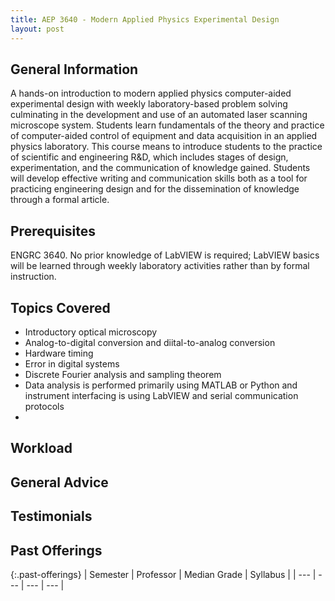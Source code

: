 ```yaml
---
title: AEP 3640 - Modern Applied Physics Experimental Design
layout: post
---
```


<link rel="stylesheet" href="/main.css">

## General Information

A hands-on introduction to modern applied physics computer-aided experimental design with weekly laboratory-based problem solving 
culminating in the development and use of an automated laser scanning microscope system. Students learn fundamentals of the theory 
and practice of computer-aided control of equipment and data acquisition in an applied physics laboratory. This course means to introduce 
students to the practice of scientific and engineering R&D, which includes stages of design, experimentation, and the communication of
knowledge gained. Students will develop effective writing and communication skills both as a tool for practicing engineering design and
for the dissemination of knowledge through a formal article.

## Prerequisites

ENGRC 3640. No prior knowledge of LabVIEW is required; LabVIEW basics will be learned through weekly laboratory activities rather than 
by formal instruction.

## Topics Covered

  - Introductory optical microscopy
  - Analog-to-digital conversion and diital-to-analog conversion
  - Hardware timing
  - Error in digital systems
  - Discrete Fourier analysis and sampling theorem
  - Data analysis is performed primarily using MATLAB or Python and instrument interfacing is using LabVIEW and serial communication protocols
  - 

## Workload



## General Advice


  
## Testimonials



## Past Offerings

{:.past-offerings}
| Semester | Professor | Median Grade | Syllabus |
| --- | --- | --- | --- |

